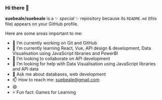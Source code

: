 ### Hi there 👋


**suebeale/suebeale** is a ✨ _special_ ✨ repository because its `README.md` (this file) appears on your GitHub profile.

Here are some areas important to me:

- 🔭 I’m currently working on Git and GitHub
- 🌱 I’m currently learning React, Vue, API design & development, Data Visualisation using JavaScript libraries and PowerBI
- 👯 I’m looking to collaborate on API development
- 🤔 I’m looking for help with Data Visualisation using JavaScript libraries and API data
- 💬 Ask me about databases, web development
- 📫 How to reach me: suebeale@gmail.com
- 😄
- ⚡ Fun fact: Games for Learning

